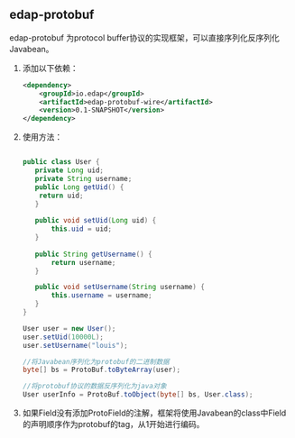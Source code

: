 ## edap-protobuf

edap-protobuf 为protocol buffer协议的实现框架，可以直接序列化反序列化Javabean。

1. 添加以下依赖：

    ```xml
    <dependency>
        <groupId>io.edap</groupId>
        <artifactId>edap-protobuf-wire</artifactId>
        <version>0.1-SNAPSHOT</version>
    </dependency>
    ```

2. 使用方法：

    ```java
    
    public class User {
       private Long uid;
       private String username;
       public Long getUid() {
        return uid;
       }
       
       public void setUid(Long uid) {
           this.uid = uid;
       }
       
       public String getUsername() {
           return username;
       }
    
       public void setUsername(String username) {
           this.username = username; 
       }
    }
 
    User user = new User();
    user.setUid(10000L);
    user.setUsername("louis");
 
    //将Javabean序列化为protobuf的二进制数据
    byte[] bs = ProtoBuf.toByteArray(user);
    
    //将protobuf协议的数据反序列化为java对象
    User userInfo = ProtoBuf.toObject(byte[] bs, User.class);
    ```
    
3. 如果Field没有添加ProtoField的注解，框架将使用Javabean的class中Field的声明顺序作为protobuf的tag，从1开始进行编码。